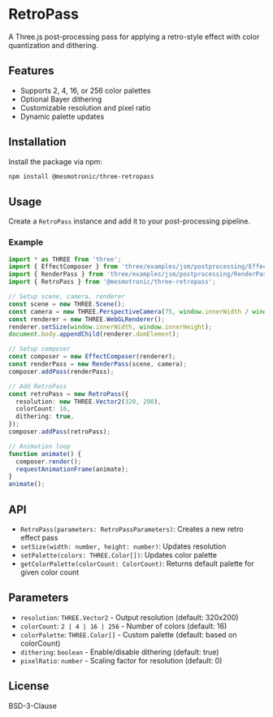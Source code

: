 # RetroPass

A Three.js post-processing pass for applying a retro-style effect with color quantization and dithering.

## Features
- Supports 2, 4, 16, or 256 color palettes
- Optional Bayer dithering
- Customizable resolution and pixel ratio
- Dynamic palette updates

## Installation
Install the package via npm:
```bash
npm install @mesmotronic/three-retropass
```

## Usage
Create a `RetroPass` instance and add it to your post-processing pipeline.

### Example
```typescript
import * as THREE from 'three';
import { EffectComposer } from 'three/examples/jsm/postprocessing/EffectComposer.js';
import { RenderPass } from 'three/examples/jsm/postprocessing/RenderPass.js';
import { RetroPass } from '@mesmotronic/three-retropass';

// Setup scene, camera, renderer
const scene = new THREE.Scene();
const camera = new THREE.PerspectiveCamera(75, window.innerWidth / window.innerHeight, 0.1, 1000);
const renderer = new THREE.WebGLRenderer();
renderer.setSize(window.innerWidth, window.innerHeight);
document.body.appendChild(renderer.domElement);

// Setup composer
const composer = new EffectComposer(renderer);
const renderPass = new RenderPass(scene, camera);
composer.addPass(renderPass);

// Add RetroPass
const retroPass = new RetroPass({
  resolution: new THREE.Vector2(320, 200),
  colorCount: 16,
  dithering: true,
});
composer.addPass(retroPass);

// Animation loop
function animate() {
  composer.render();
  requestAnimationFrame(animate);
}
animate();
```

## API
- `RetroPass(parameters: RetroPassParameters)`: Creates a new retro effect pass
- `setSize(width: number, height: number)`: Updates resolution
- `setPalette(colors: THREE.Color[])`: Updates color palette
- `getColorPalette(colorCount: ColorCount)`: Returns default palette for given color count

## Parameters
- `resolution`: `THREE.Vector2` - Output resolution (default: 320x200)
- `colorCount`: `2 | 4 | 16 | 256` - Number of colors (default: 16)
- `colorPalette`: `THREE.Color[]` - Custom palette (default: based on colorCount)
- `dithering`: `boolean` - Enable/disable dithering (default: true)
- `pixelRatio`: `number` - Scaling factor for resolution (default: 0)

## License
BSD-3-Clause